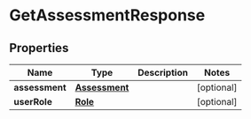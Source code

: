 

# GetAssessmentResponse


## Properties

| Name | Type | Description | Notes |
|------------ | ------------- | ------------- | -------------|
|**assessment** | [**Assessment**](Assessment.md) |  |  [optional] |
|**userRole** | [**Role**](Role.md) |  |  [optional] |



